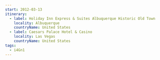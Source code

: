 ```yaml
---
start: 2012-03-13
itinerary:
  - label: Holiday Inn Express & Suites Albuquerque Historic Old Town
    locality: Albuquerque
    countryName: United States
  - label: Caesars Palace Hotel & Casino
    locality: Las Vegas
    countryName: United States
tags:
  - i4Gn1
---
```

